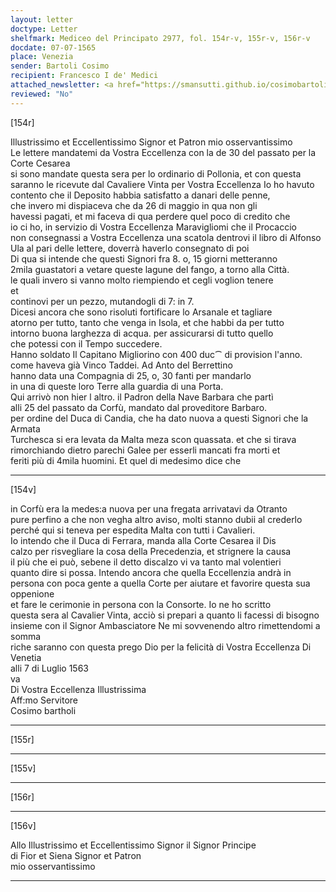 ```yaml
---
layout: letter
doctype: Letter
shelfmark: Mediceo del Principato 2977, fol. 154r-v, 155r-v, 156r-v
docdate: 07-07-1565
place: Venezia
sender: Bartoli Cosimo
recipient: Francesco I de' Medici
attached_newsletter: <a href="https://smansutti.github.io/cosimobartoli/texts/3079_122/">3079_122</a>
reviewed: "No"
---
```


[154r]  
  
  
Illustrissimo et Eccellentissimo Signor et Patron mio osservantissimo  
Le lettere mandatemi da Vostra Eccellenza con la de 30 del passato per la Corte Cesarea  
si sono mandate questa sera per lo ordinario di Pollonia, et con questa  
saranno le ricevute dal Cavaliere Vinta per Vostra Eccellenza Io ho havuto  
contento che il Deposito habbia satisfatto a danari delle penne,  
che invero mi dispiaceva che da 26 di maggio in qua non gli  
havessi pagati, et mi faceva di qua perdere quel poco di credito che  
io ci ho, in servizio di Vostra Eccellenza Maravigliomi che il Procaccio  
non consegnassi a Vostra Eccellenza una scatola dentrovi il libro di Alfonso  
Ula al pari delle lettere, doverrà haverlo consegnato di poi  
Di qua si intende che questi Signori fra 8. o, 15 giorni metteranno  
2mila guastatori a vetare queste lagune del fango, a torno alla Città.  
le quali invero si vanno molto riempiendo et cegli voglion tenere  
et  
continovi per un pezzo, mutandogli di 7: in 7.  
Dicesi ancora che sono risoluti fortificare lo Arsanale et tagliare  
atorno per tutto, tanto che venga in Isola, et che habbi da per tutto  
intorno buona larghezza di acqua. per assicurarsi di tutto quello  
che potessi con il Tempo succedere.  
Hanno soldato Il Capitano Migliorino con 400 duc⁀ di provision l'anno.  
come haveva già Vinco Taddei. Ad Anto del Berrettino  
hanno data una Compagnia di 25, o, 30 fanti per mandarlo  
in una di queste loro Terre alla guardia di una Porta.  
Qui arrivò non hier l altro. il Padron della Nave Barbara che partì  
alli 25 del passato da Corfù, mandato dal proveditore Barbaro.  
per ordine del Duca di Candia, che ha dato nuova a questi Signori che la Armata  
Turchesca si era levata da Malta meza scon quassata. et che si tirava  
rimorchiando dietro parechi Galee per esserli mancati fra morti et  
feriti più di 4mila huomini. Et quel di medesimo dice che  
  
---  

[154v]  
  
  
in Corfù era la medes:a nuova per una fregata arrivatavi da Otranto  
pure perfino a che non vegha altro aviso, molti stanno dubii al crederlo  
perché qui si teneva per espedita Malta con tutti i Cavalieri.  
Io intendo che il Duca di Ferrara, manda alla Corte Cesarea il Dis  
calzo per risvegliare la cosa della Precedenzia, et strignere la causa  
il più che ei può, sebene il detto discalzo vi va tanto mal volentieri  
quanto dire si possa. Intendo ancora che quella Eccellenzia andrà in  
persona con poca gente a quella Corte per aiutare et favorire questa sua oppenione  
et fare le cerimonie in persona con la Consorte. Io ne ho scritto  
questa sera al Cavalier Vinta, acciò si prepari a quanto li facessi di bisogno  
insieme con il Signor Ambasciatore Ne mi sovvenendo altro rimettendomi a somma  
riche saranno con questa prego Dio per la felicità di Vostra Eccellenza Di Venetia  
alli 7 di Luglio 1563  
va  
Di Vostra Eccellenza Illustrissima  
Aff:mo Servitore  
Cosimo bartholi  
  
---  

[155r]  
  
  
  
---  

[155v]  
  
  
  
---  

[156r]  
  
  
  
---  

[156v]  
  
  
Allo Illustrissimo et Eccellentissimo Signor il Signor Principe  
di Fior et Siena Signor et Patron  
mio osservantissimo  
  
---  

